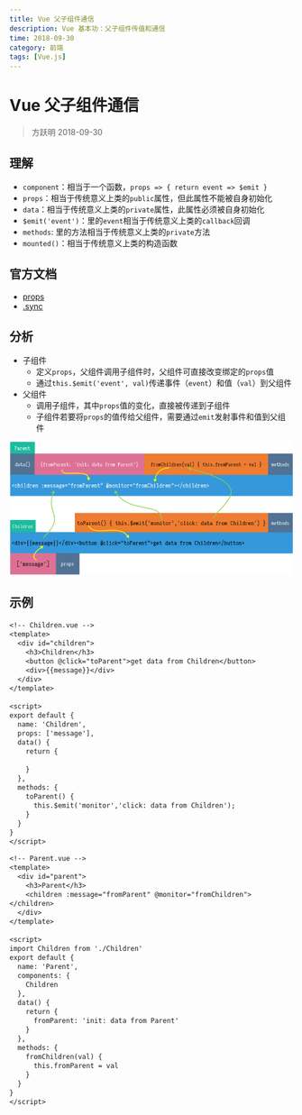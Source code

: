 ```yaml
---
title: Vue 父子组件通信
description: Vue 基本功：父子组件传值和通信
time: 2018-09-30
category: 前端
tags: [Vue.js]
---
```


# Vue 父子组件通信

> 方跃明 2018-09-30

## 理解

- `component`：相当于一个函数，`props => { return event => $emit }`
- `props`：相当于传统意义上类的`public`属性，但此属性不能被自身初始化
- `data`：相当于传统意义上类的`private`属性，此属性必须被自身初始化
- `$emit('event')`：里的`event`相当于传统意义上类的`callback`回调
- `methods`: 里的方法相当于传统意义上类的`private`方法
- `mounted()`：相当于传统意义上类的构造函数

## 官方文档

- [props](https://cn.vuejs.org/v2/guide/components-props.html)
- [.sync](https://cn.vuejs.org/v2/guide/components-custom-events.html#sync-%E4%BF%AE%E9%A5%B0%E7%AC%A6)

## 分析

- 子组件
  - 定义`props`，父组件调用子组件时，父组件可直接改变绑定的`props`值
  - 通过`this.$emit('event', val)`传递事件（`event`）和值（`val`）到父组件
- 父组件
  - 调用子组件，其中`props`值的变化，直接被传递到子组件
  - 子组件若要将`props`的值传给父组件，需要通过`emit`发射事件和值到父组件

![Vue父子组件通信](./files/vue-props.png)

## 示例

```vue
<!-- Children.vue -->
<template>
  <div id="children">
    <h3>Children</h3>
    <button @click="toParent">get data from Children</button>
    <div>{{message}}</div>
  </div>
</template>

<script>
export default {
  name: 'Children',
  props: ['message'],
  data() {
    return {

    }
  },
  methods: {
    toParent() {
      this.$emit('monitor','click: data from Children');
    }
  }
}
</script>
```

```vue
<!-- Parent.vue -->
<template>
  <div id="parent">
    <h3>Parent</h3>
    <children :message="fromParent" @monitor="fromChildren"></children>
  </div>
</template>

<script>
import Children from './Children'
export default {
  name: 'Parent',
  components: {
    Children
  },
  data() {
    return {
      fromParent: 'init: data from Parent'
    }
  },
  methods: {
    fromChildren(val) {
      this.fromParent = val
    }
  }
}
</script>
```
